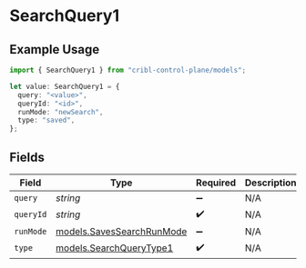 # SearchQuery1

## Example Usage

```typescript
import { SearchQuery1 } from "cribl-control-plane/models";

let value: SearchQuery1 = {
  query: "<value>",
  queryId: "<id>",
  runMode: "newSearch",
  type: "saved",
};
```

## Fields

| Field                                                        | Type                                                         | Required                                                     | Description                                                  |
| ------------------------------------------------------------ | ------------------------------------------------------------ | ------------------------------------------------------------ | ------------------------------------------------------------ |
| `query`                                                      | *string*                                                     | :heavy_minus_sign:                                           | N/A                                                          |
| `queryId`                                                    | *string*                                                     | :heavy_check_mark:                                           | N/A                                                          |
| `runMode`                                                    | [models.SavesSearchRunMode](../models/savessearchrunmode.md) | :heavy_minus_sign:                                           | N/A                                                          |
| `type`                                                       | [models.SearchQueryType1](../models/searchquerytype1.md)     | :heavy_check_mark:                                           | N/A                                                          |